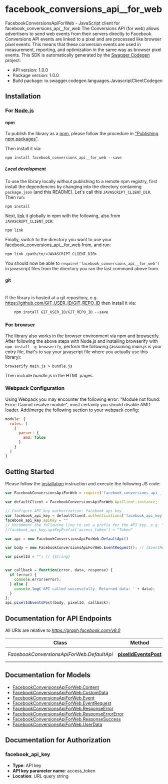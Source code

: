# facebook_conversions_api__for_web

FacebookConversionsApiForWeb - JavaScript client for facebook_conversions_api__for_web
The Conversions API (for web) allows advertisers to send web events from their servers directly to Facebook. Conversions API events are linked to a pixel and are processed like browser pixel events. This means that these conversion events are used in measurement, reporting, and optimization in the same way as browser pixel events.
This SDK is automatically generated by the [Swagger Codegen](https://github.com/swagger-api/swagger-codegen) project:

- API version: 1.0.0
- Package version: 1.0.0
- Build package: io.swagger.codegen.languages.JavascriptClientCodegen

## Installation

### For [Node.js](https://nodejs.org/)

#### npm

To publish the library as a [npm](https://www.npmjs.com/),
please follow the procedure in ["Publishing npm packages"](https://docs.npmjs.com/getting-started/publishing-npm-packages).

Then install it via:

```shell
npm install facebook_conversions_api__for_web --save
```

##### Local development

To use the library locally without publishing to a remote npm registry, first install the dependencies by changing 
into the directory containing `package.json` (and this README). Let's call this `JAVASCRIPT_CLIENT_DIR`. Then run:

```shell
npm install
```

Next, [link](https://docs.npmjs.com/cli/link) it globally in npm with the following, also from `JAVASCRIPT_CLIENT_DIR`:

```shell
npm link
```

Finally, switch to the directory you want to use your facebook_conversions_api__for_web from, and run:

```shell
npm link /path/to/<JAVASCRIPT_CLIENT_DIR>
```

You should now be able to `require('facebook_conversions_api__for_web')` in javascript files from the directory you ran the last 
command above from.

#### git
#
If the library is hosted at a git repository, e.g.
https://github.com/GIT_USER_ID/GIT_REPO_ID
then install it via:

```shell
    npm install GIT_USER_ID/GIT_REPO_ID --save
```

### For browser

The library also works in the browser environment via npm and [browserify](http://browserify.org/). After following
the above steps with Node.js and installing browserify with `npm install -g browserify`,
perform the following (assuming *main.js* is your entry file, that's to say your javascript file where you actually 
use this library):

```shell
browserify main.js > bundle.js
```

Then include *bundle.js* in the HTML pages.

### Webpack Configuration

Using Webpack you may encounter the following error: "Module not found: Error:
Cannot resolve module", most certainly you should disable AMD loader. Add/merge
the following section to your webpack config:

```javascript
module: {
  rules: [
    {
      parser: {
        amd: false
      }
    }
  ]
}
```

## Getting Started

Please follow the [installation](#installation) instruction and execute the following JS code:

```javascript
var FacebookConversionsApiForWeb = require('facebook_conversions_api__for_web');

var defaultClient = FacebookConversionsApiForWeb.ApiClient.instance;

// Configure API key authorization: facebook_api_key
var facebook_api_key = defaultClient.authentications['facebook_api_key'];
facebook_api_key.apiKey = ""
// Uncomment the following line to set a prefix for the API key, e.g. "Token" (defaults to null)
//facebook_api_key.apiKeyPrefix['access_token'] = "Token"

var api = new FacebookConversionsApiForWeb.DefaultApi()

var body = new FacebookConversionsApiForWeb.EventRequest(); // {EventRequest} Facebook Conversions API (for Web) post request

var pixelId = ""; // {String} 


var callback = function(error, data, response) {
  if (error) {
    console.error(error);
  } else {
    console.log('API called successfully. Returned data: ' + data);
  }
};
api.pixelIdEventsPost(body, pixelId, callback);

```

## Documentation for API Endpoints

All URIs are relative to *https://graph.facebook.com/v8.0*

Class | Method | HTTP request | Description
------------ | ------------- | ------------- | -------------
*FacebookConversionsApiForWeb.DefaultApi* | [**pixelIdEventsPost**](docs/DefaultApi.md#pixelIdEventsPost) | **POST** /{pixelId}/events | 


## Documentation for Models

 - [FacebookConversionsApiForWeb.Content](docs/Content.md)
 - [FacebookConversionsApiForWeb.CustomData](docs/CustomData.md)
 - [FacebookConversionsApiForWeb.Event](docs/Event.md)
 - [FacebookConversionsApiForWeb.EventRequest](docs/EventRequest.md)
 - [FacebookConversionsApiForWeb.ResponseError](docs/ResponseError.md)
 - [FacebookConversionsApiForWeb.ResponseErrorError](docs/ResponseErrorError.md)
 - [FacebookConversionsApiForWeb.ResponseSuccess](docs/ResponseSuccess.md)
 - [FacebookConversionsApiForWeb.UserData](docs/UserData.md)


## Documentation for Authorization


### facebook_api_key

- **Type**: API key
- **API key parameter name**: access_token
- **Location**: URL query string

